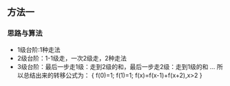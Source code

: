 ## 方法一
### 思路与算法
- 1级台阶:1种走法
- 2级台阶：1-1级走，一次2级走，2种走法
- 3级台阶：最后一步走1级：走到2级的和，最后一步走2级：走到1级的和
...
所以总结出来的转移公式为：
{
    f(0)=1;
    f(1)=1;
    f(x)=f(x-1)+f(x+2),x>2
}
